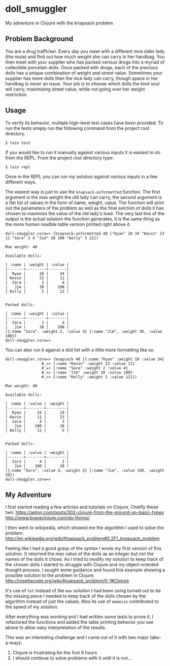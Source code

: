 # doll_smuggler

My adventure in Clojure with the knapsack problem

## Problem Background
You are a drug trafficker. Every day you meet with a different nice older lady (the mule) and find out how much weight she can carry in her handbag. You then meet with your supplier who has packed various drugs into a myriad of collectible porcelain dolls. Once packed with drugs, each of the precious dolls has a unique combination of weight and street value. Sometimes your supplier has more dolls than the nice lady can carry, though space in her handbag is never an issue. Your job is to choose which dolls the kind soul will carry, maximizing street value, while not going over her weight restriction.

## Usage

To verify its behavior, multiple high-level test cases have been provided. To run the tests simply run the following command from the project root directory.
```
$ lein test
```

If you would like to run it manually against various inputs it is easiest to do from the REPL. From the project root directory type:
```
$ lein repl
```

Once in the REPL you can run my solution against various inputs in a few different ways.

The easiest way is just to use the `knapsack-unformatted` function. The first argument is the max weight the old lady can carry, the second argument is a flat list of values in the form of name, weight, value. The function will print out the parameters of the problem as well as the final selction of dolls it has chosen to maximize the value of the old lady's load. The very last line of the output is the actual solution the function generates, it is the same thing as the more human readble table version printed right above it.
```
doll-smuggler.core=> (knapsack-unformatted 40 ["Ryan" 10 34 "Kevin" 23 11 "Sara" 2 4 "Jim" 38 100 "Kelly" 5 12])

Max weight: 40

Available dolls:

| :name | :weight | :value |
|-------+---------+--------|
|  Ryan |      10 |     34 |
| Kevin |      23 |     11 |
|  Sara |       2 |      4 |
|   Jim |      38 |    100 |
| Kelly |       5 |     12 |


Packed dolls:

| :name | :weight | :value |
|-------+---------+--------|
|  Sara |       2 |      4 |
|   Jim |      38 |    100 |
({:name "Sara", :weight 2, :value 4} {:name "Jim", :weight 38, :value 100})
doll-smuggler.core=> 
```

You can also run it against a doll list with a little more formatting like so.
```
doll-smuggler.core=> (knapsack 40 [{:name "Ryan" :weight 10 :value 34}
                #_=> {:name "Kevin" :weight 23 :value 11}
                #_=> {:name "Sara" :weight 2 :value 4}
                #_=> {:name "Jim" :weight 38 :value 100}
                #_=> {:name "Kelly" :weight 5 :value 12}])

Max weight: 40

Available dolls:

| :name | :value | :weight |
|-------+--------+---------|
|  Ryan |     34 |      10 |
| Kevin |     11 |      23 |
|  Sara |      4 |       2 |
|   Jim |    100 |      38 |
| Kelly |     12 |       5 |


Packed dolls:

| :name | :value | :weight |
|-------+--------+---------|
|  Sara |      4 |       2 |
|   Jim |    100 |      38 |
({:name "Sara", :value 4, :weight 2} {:name "Jim", :value 100, :weight 38})
doll-smuggler.core=> 
```

## My Adventure
I first started reading a few articles and tutorials on Clojure. Chiefly these two:
https://aphyr.com/posts/302-clojure-from-the-ground-up-basic-types
http://www.braveclojure.com/do-things/

I then went to wikipedia, which showed me the algorithm I used to solve the problem.
http://en.wikipedia.org/wiki/Knapsack_problem#0.2F1_knapsack_problem

Feeling like I had a good grasp of the syntax I wrote my first version of this solution. It returned the max value of the dolls as an integer but not the names of the dolls it chose. As I tried to modify my solution to keep track of the chosen dolls I started to struggle with Clojure and my object-oriented thought process. I sought some guidance and found this example showing a possible solution to the problem in Clojure.
http://rosettacode.org/wiki/Knapsack_problem/0-1#Clojure

It's use of `let` instead of the `max` solution I had been using turned out to be the missing piece I needed to keep track of the dolls chosen by the algorithm instead of just the values. Also its use of `memoize` contributed to the speed of my solution.

After everything was working and I had written some tests to prove it, I refactored the functions and added the table printing behavior you see above to allow easy interpretation of the results.

This was an interesting challenge and I came out of it with two major take-a-ways:
  1. Clojure is frustrating for the first 8 hours
  2. I should continue to solve problems with it until it is not...
